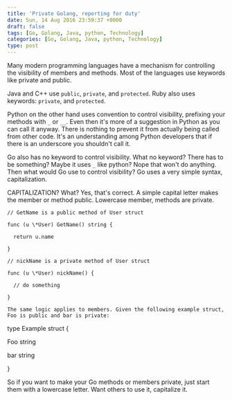 ```yaml
---
title: 'Private Golang, reporting for duty'
date: Sun, 14 Aug 2016 23:59:37 +0000
draft: false
tags: [Go, Golang, Java, python, Technology]
categories: [Go, Golang, Java, python, Technology]
type: post
---
```


Many modern programming languages have a mechanism for controlling the visibility of members and methods. Most of the languages use keywords like private and public.

Java and C++ use `public`, `private`, and `protected`. Ruby also uses keywords: `private`, and `protected`.

Python on the other hand uses convention to control visibility, prefixing your methods with `_` or `__`. Even then it's more of a suggestion in Python as you can call it anyway. There is nothing to prevent it from actually being called from other code. It's an understanding among Python developers that if there is an underscore you shouldn't call it.

Go also has no keyword to control visibility. What no keyword? There has to be something? Maybe it uses `_` like python? Nope that won't do anything. Then what would Go use to control visibility? Go uses a very simple syntax, capitalization.

CAPITALIZATION? What? Yes, that's correct. A simple capital letter makes the member or method public. Lowercase member, methods are private.

```
// GetName is a public method of User struct

func (u \*User) GetName() string {

  return u.name

}

// nickName is a private method of User struct

func (u \*User) nickName() {

  // do something

}

The same logic applies to members. Given the following example struct, Foo is public and bar is private:

```
type Example struct {

  Foo string

  bar string

}

So if you want to make your Go methods or members private, just start them with a lowercase letter. Want others to use it, capitalize it.


```
```